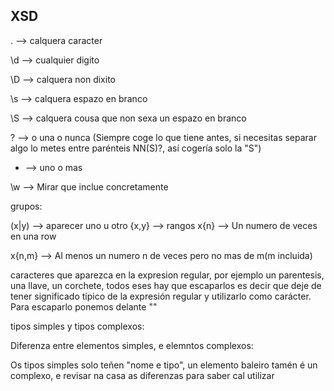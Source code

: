 ## XSD

. --> calquera caracter

\d --> cualquier digito

\D --> calquera non dixito

\s --> calquera espazo en branco

\S --> calquera cousa que non sexa un espazo en branco

? --> o una o nunca (Siempre coge lo que tiene antes, si necesitas separar algo lo metes entre parénteis NN(S)?, así cogería solo la "S")

+ --> uno o mas 

\w --> Mirar que inclue concretamente

grupos:

(x|y) --> aparecer uno u otro
{x,y} --> rangos 
x{n} --> Un numero de veces en una row

x{n,m} --> Al menos un numero n de veces pero no mas de m(m incluida) 
 
 
caracteres que aparezca en la expresion regular, por ejemplo un parentesis, una llave, un corchete, todos eses hay que escaparlos es decir que deje de tener significado típico de la expresión regular y utilizarlo como carácter.  Para escaparlo ponemos delante "\"

tipos simples y tipos complexos:

Diferenza entre elementos simples, e elemntos complexos:

Os tipos simples solo teñen "nome e tipo", un elemento baleiro tamén é un complexo, e revisar na casa as diferenzas para saber cal utilizar